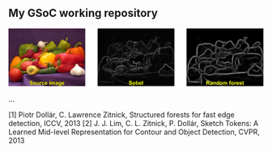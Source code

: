 My GSoC working repository 
--------------------------

![alt tag](/motivation.jpg)

...

[1] Piotr Dollár, C. Lawrence Zitnick, Structured forests for fast edge detection, ICCV, 2013
[2] J. J. Lim, C. L. Zitnick, P. Dollár, Sketch Tokens: A Learned Mid-level Representation for Contour and Object Detection, CVPR, 2013